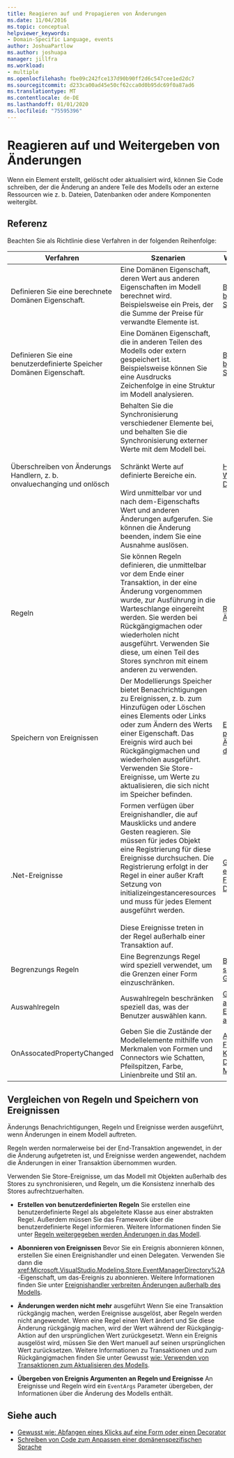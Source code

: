 ```yaml
---
title: Reagieren auf und Propagieren von Änderungen
ms.date: 11/04/2016
ms.topic: conceptual
helpviewer_keywords:
- Domain-Specific Language, events
author: JoshuaPartlow
ms.author: joshuapa
manager: jillfra
ms.workload:
- multiple
ms.openlocfilehash: fbe09c242fce137d90b90ff2d6c547cee1ed2dc7
ms.sourcegitcommit: d233ca00ad45e50cf62cca0d0b95dc69f0a87ad6
ms.translationtype: MT
ms.contentlocale: de-DE
ms.lasthandoff: 01/01/2020
ms.locfileid: "75595396"
---
```

# <a name="respond-to-and-propagate-changes"></a>Reagieren auf und Weitergeben von Änderungen

Wenn ein Element erstellt, gelöscht oder aktualisiert wird, können Sie Code schreiben, der die Änderung an andere Teile des Modells oder an externe Ressourcen wie z. b. Dateien, Datenbanken oder andere Komponenten weitergibt.

## <a name="reference"></a>Referenz

Beachten Sie als Richtlinie diese Verfahren in der folgenden Reihenfolge:

|Verfahren|Szenarien|Weitere Informationen|
|-|-|-|
|Definieren Sie eine berechnete Domänen Eigenschaft.|Eine Domänen Eigenschaft, deren Wert aus anderen Eigenschaften im Modell berechnet wird. Beispielsweise ein Preis, der die Summe der Preise für verwandte Elemente ist.|[Berechnete und benutzerdefinierte Speichereigenschaften](../modeling/calculated-and-custom-storage-properties.md)|
|Definieren Sie eine benutzerdefinierte Speicher Domänen Eigenschaft.|Eine Domänen Eigenschaft, die in anderen Teilen des Modells oder extern gespeichert ist. Beispielsweise können Sie eine Ausdrucks Zeichenfolge in eine Struktur im Modell analysieren.|[Berechnete und benutzerdefinierte Speichereigenschaften](../modeling/calculated-and-custom-storage-properties.md)|
|Überschreiben von Änderungs Handlern, z. b. onvaluechanging und onlösch|Behalten Sie die Synchronisierung verschiedener Elemente bei, und behalten Sie die Synchronisierung externer Werte mit dem Modell bei.<br /><br /> Schränkt Werte auf definierte Bereiche ein.<br /><br /> Wird unmittelbar vor und nach dem-Eigenschafts Wert und anderen Änderungen aufgerufen. Sie können die Änderung beenden, indem Sie eine Ausnahme auslösen.|[Handler für Wertänderungen von Domäneneigenschaften](../modeling/domain-property-value-change-handlers.md)|
|Regeln|Sie können Regeln definieren, die unmittelbar vor dem Ende einer Transaktion, in der eine Änderung vorgenommen wurde, zur Ausführung in die Warteschlange eingereiht werden. Sie werden bei Rückgängigmachen oder wiederholen nicht ausgeführt. Verwenden Sie diese, um einen Teil des Stores synchron mit einem anderen zu verwenden.|[Regeln propagieren Änderungen im Modell](../modeling/rules-propagate-changes-within-the-model.md)|
|Speichern von Ereignissen|Der Modellierungs Speicher bietet Benachrichtigungen zu Ereignissen, z. b. zum Hinzufügen oder Löschen eines Elements oder Links oder zum Ändern des Werts einer Eigenschaft. Das Ereignis wird auch bei Rückgängigmachen und wiederholen ausgeführt. Verwenden Sie Store-Ereignisse, um Werte zu aktualisieren, die sich nicht im Speicher befinden.|[Ereignishandler propagieren Änderungen außerhalb des Modells](../modeling/event-handlers-propagate-changes-outside-the-model.md)|
|.Net-Ereignisse|Formen verfügen über Ereignishandler, die auf Mausklicks und andere Gesten reagieren. Sie müssen für jedes Objekt eine Registrierung für diese Ereignisse durchsuchen. Die Registrierung erfolgt in der Regel in einer außer Kraft Setzung von initializeingestanceresources und muss für jedes Element ausgeführt werden.<br /><br /> Diese Ereignisse treten in der Regel außerhalb einer Transaktion auf.|[Gewusst wie: Abfangen eines Klicks auf eine Form oder einen Decorator](../modeling/how-to-intercept-a-click-on-a-shape-or-decorator.md)|
|Begrenzungs Regeln|Eine Begrenzungs Regel wird speziell verwendet, um die Grenzen einer Form einzuschränken.|[BoundsRules schränken Position und Größe von Formen ein](/visualstudio/modeling/boundsrules-constrain-shape-location-and-size?view=vs-2015)|
|Auswahlregeln|Auswahlregeln beschränken speziell das, was der Benutzer auswählen kann.|[Gewusst wie: Zugreifen auf die und Einschränken der aktuellen Auswahl](../modeling/how-to-access-and-constrain-the-current-selection.md)|
|OnAssocatedPropertyChanged|Geben Sie die Zustände der Modellelemente mithilfe von Merkmalen von Formen und Connectors wie Schatten, Pfeilspitzen, Farbe, Linienbreite und Stil an.|[Aktualisieren von Formen und Konnektoren zur Darstellung des Modells](../modeling/updating-shapes-and-connectors-to-reflect-the-model.md)|

## <a name="compare-rules-and-store-events"></a>Vergleichen von Regeln und Speichern von Ereignissen

Änderungs Benachrichtigungen, Regeln und Ereignisse werden ausgeführt, wenn Änderungen in einem Modell auftreten.

Regeln werden normalerweise bei der End-Transaktion angewendet, in der die Änderung aufgetreten ist, und Ereignisse werden angewendet, nachdem die Änderungen in einer Transaktion übernommen wurden.

Verwenden Sie Store-Ereignisse, um das Modell mit Objekten außerhalb des Stores zu synchronisieren, und Regeln, um die Konsistenz innerhalb des Stores aufrechtzuerhalten.

- **Erstellen von benutzerdefinierten Regeln** Sie erstellen eine benutzerdefinierte Regel als abgeleitete Klasse aus einer abstrakten Regel. Außerdem müssen Sie das Framework über die benutzerdefinierte Regel informieren. Weitere Informationen finden Sie unter [Regeln weitergegeben werden Änderungen in das Modell](../modeling/rules-propagate-changes-within-the-model.md).

- **Abonnieren von Ereignissen** Bevor Sie ein Ereignis abonnieren können, erstellen Sie einen Ereignishandler und einen Delegaten. Verwenden Sie dann die <xref:Microsoft.VisualStudio.Modeling.Store.EventManagerDirectory%2A>-Eigenschaft, um das-Ereignis zu abonnieren. Weitere Informationen finden Sie unter [Ereignishandler verbreiten Änderungen außerhalb des Modells](../modeling/event-handlers-propagate-changes-outside-the-model.md).

- **Änderungen werden nicht mehr** ausgeführt Wenn Sie eine Transaktion rückgängig machen, werden Ereignisse ausgelöst, aber Regeln werden nicht angewendet. Wenn eine Regel einen Wert ändert und Sie diese Änderung rückgängig machen, wird der Wert während der Rückgängig-Aktion auf den ursprünglichen Wert zurückgesetzt. Wenn ein Ereignis ausgelöst wird, müssen Sie den Wert manuell auf seinen ursprünglichen Wert zurücksetzen. Weitere Informationen zu Transaktionen und zum Rückgängigmachen finden Sie unter Gewusst [wie: Verwenden von Transaktionen zum Aktualisieren des Modells](../modeling/how-to-use-transactions-to-update-the-model.md).

- **Übergeben von Ereignis Argumenten an Regeln und Ereignisse** An Ereignisse und Regeln wird ein `EventArgs` Parameter übergeben, der Informationen über die Änderung des Modells enthält.

## <a name="see-also"></a>Siehe auch

- [Gewusst wie: Abfangen eines Klicks auf eine Form oder einen Decorator](../modeling/how-to-intercept-a-click-on-a-shape-or-decorator.md)
- [Schreiben von Code zum Anpassen einer domänenspezifischen Sprache](../modeling/writing-code-to-customise-a-domain-specific-language.md)
